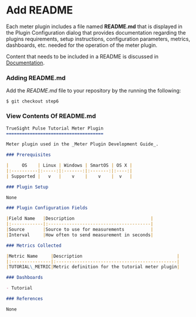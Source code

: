 Add README
==========

Each meter plugin includes a file named __README.md__ that is displayed in the
Plugin Configuration dialog that provides documentation regarding the plugins
requirements, setup instructions, configuration parameters, metrics, dashboards,
etc. needed for the operation of the meter plugin.

Content that needs to be included in a README is discussed in
[Documentation](../reference/documentation.md).

### Adding README.md

Add the _README.md_ file to your repository by the running the following:

```
$ git checkout step6
```

### View Contents Of README.md

```markdown
TrueSight Pulse Tutorial Meter Plugin
=====================================

Meter plugin used in the _Meter Plugin Development Guide_.

### Prerequisites

|     OS    | Linux | Windows | SmartOS | OS X |
|:----------|:-----:|:-------:|:-------:|:----:|
| Supported |   v   |    v    |    v    |  v   |

### Plugin Setup

None

### Plugin Configuration Fields

|Field Name   |Description                             |
|:------------|:---------------------------------------|
|Source       |Source to use for measurements          |
|Interval     |How often to send measurement in seconds|

### Metrics Collected

|Metric Name     |Description                                    |
|:---------------|:----------------------------------------------|
|TUTORIAL\_METRIC|Metric definition for the tutorial meter plugin|

### Dashboards

- Tutorial

### References

None

```

